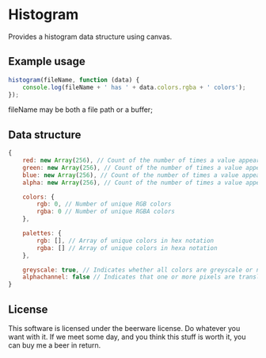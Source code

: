 Histogram
=========

Provides a histogram data structure using canvas.


Example usage
-------------
``` javascript
histogram(fileName, function (data) {
	console.log(fileName + ' has ' + data.colors.rgba + ' colors');
});
```
fileName may be both a file path or a buffer;

Data structure
--------------
``` javascript
{
    red: new Array(256), // Count of the number of times a value appears in the red channel
    green: new Array(256), // Count of the number of times a value appears in the green channel
    blue: new Array(256), // Count of the number of times a value appears in the blue channel
    alpha: new Array(256), // Count of the number of times a value appears in the alpha channel

    colors: {
        rgb: 0, // Number of unique RGB colors
        rgba: 0 // Number of unique RGBA colors
    },

    palettes: {
        rgb: [], // Array of unique colors in hex notation
        rgba: [] // Array of unique colors in hexa notation
    },

    greyscale: true, // Indicates whether all colors are greyscale or not
    alphachannel: false // Indicates that one or more pixels are translucent
}
```

License
-------
This software is licensed under the beerware license. Do whatever you want with it.
If we meet some day, and you think this stuff is worth it, you can buy me a beer in return.
